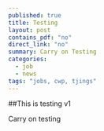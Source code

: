 ```yaml
---
published: true
title: Testing
layout: post
contains_pdf: "no"
direct_link: "no"
summary: Carry on Testing
categories: 
  - job
  - news
tags: "jobs, cwp, tjings"
---
```


##This is testing v1

Carry on testing 